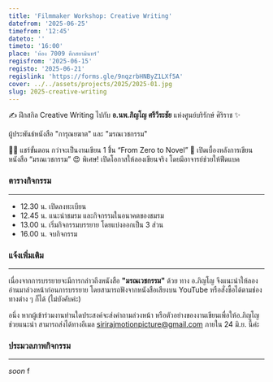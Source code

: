 ```yaml
---
title: 'Filmmaker Workshop: Creative Writing'
datefrom: '2025-06-25'
timefrom: '12:45'
dateto: ''
timeto: '16:00'
place: 'ห้อง 7009 ตึกสยามินทร์'
regisfrom: '2025-06-15'
registo: '2025-06-21'
regislink: 'https://forms.gle/9nqzrbHNByZ1LXf5A'
cover: ../../assets/projects/2025/2025-01.jpg
slug: 2025-creative-writing
---
```


✍️ ฝึกสกิล Creative Writing ไปกับ **อ.นพ.ภิญโญ ศรีวีระชัย** แห่งศูนย์บริรักษ์ ศิริราช ✨

ผู้ประพันธ์หนังสือ "การุณยฆาต" และ "มรณเวชกรรม"

👨‍💻 แชร์ขั้นตอน กว่าจะเป็นงานเขียน 1 ชิิ้น “From Zero to Novel”
🎲 เปิดเบื้องหลังการเขียนหนังสือ “มรณเวชกรรม”
😍 พิเศษ! เปิดโอกาสให้ลองเขียนจริง โดยมีอาจารย์ช่วยให้ฟีดแบค

### ตารางกิจกรรม

- - -

- 12.30 น. เปิดลงทะเบียน
- 12.45 น. แนะนำชมรม และกิจกรรมในอนาคตของชมรม
- 13.00 น. เริ่มกิจกรรมบรรยาย โดยแบ่งออกเป็น 3 ส่วน
- 16.00 น. จบกิจกรรม

### แจ้งเพิ่มเติม

- - -

เนื่องจากการบรรยายจะมีการกล่าวถึงหนังสือ **"มรณเวชกรรม"** ด้วย ทาง อ.ภิญโญ จึงแนะนำให้ลองอ่านมาล่วงหน้าก่อนการบรรยาย โดยสามารถฟังจากหนังสือเสียงบน YouTube หรือสั่งซื้อได้ตามช่องทางต่าง ๆ ก็ได้ (ไม่บังคับค่ะ)

อนึ่ง หากผู้เข้าร่วมงานท่านใดประสงค์จะส่งคำถามล่วงหน้า หรือตัวอย่างของงานเขียนเพื่อให้อ.ภิญโญช่วยแนะนำ สามารถส่งได้ทางอีเมล [sirirajmotionpicture@gmail.com](matilto:sirirajmotionpicture@gmail.com) ภายใน 24 มิ.ย. นี้ค่ะ

### ประมวลภาพกิจกรรม

- - -

_soon_ f
